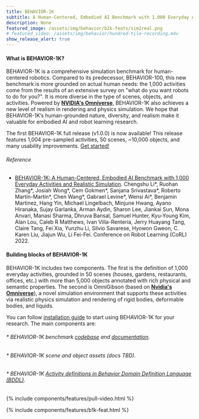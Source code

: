 ```yaml
---
title: BEHAVIOR-1K
subtitle: A Human-Centered, Embodied AI Benchmark with 1,000 Everyday Activities and Realistic Simulation
description: None
featured_image: /assets/img/behavior/b1k-feats/sim2real.png
# featured_video: /assets/img/behavior/hundred-tile-recording.m4v
show_release_alert: true
---
```


#### What is BEHAVIOR-1K?

BEHAVIOR-1K is a comprehensive simulation benchmark for human-centered robotics. Compared to its predecessor, BEHAVIOR-100, this new benchmark is more grounded on actual human needs: the 1,000 activities come from the results of an extensive survey on "what do you want robots to
do for you?". It is more diverse in the type of scenes, objects, and activities. Powered by [**NVIDIA's Omniverse**](https://www.nvidia.com/en-us/omniverse/), BEHAVIOR-1K also achieves a new level of realism in rendering and physics simulation. We hope that BEHAVIOR-1K’s human-grounded nature, diversity, and realism
make it valuable for embodied AI and robot learning research. 

<p class="alert alert-default">The first BEHAVIOR-1K full release (v1.0.0) is now available! This release features 1,004 pre-sampled activities, 50 scenes, ~10,000 objects, and many usability improvements. <a href="https://behavior.stanford.edu/omnigibson/getting_started/installation.html" class="alert-link">Get started!</a></p>

###### Reference
- [BEHAVIOR-1K: A Human-Centered, Embodied AI Benchmark with 1,000 Everyday Activities and Realistic Simulation](https://arxiv.org/abs/2403.09227). Chengshu Li\*, Ruohan Zhang\*, Josiah Wong\*, Cem Gokmen\*, Sanjana Srivastava\*, Roberto Martín-Martín\*, Chen Wang\*, Gabrael Levine\*, Wensi Ai\*, Benjamin Martinez, Hang Yin, Michael Lingelbach, Minjune Hwang, Ayano Hiranaka, Sujay Garlanka, Arman Aydin, Sharon Lee, Jiankai Sun, Mona Anvari, Manasi Sharma, Dhruva Bansal, Samuel Hunter, Kyu-Young Kim, Alan Lou, Caleb R Matthews, Ivan Villa-Renteria, Jerry Huayang Tang, Claire Tang, Fei Xia, Yunzhu Li, Silvio Savarese, Hyowon Gweon, C. Karen Liu, Jiajun Wu, Li Fei-Fei. Conference on Robot Learning (CoRL) 2022.

#### Building blocks of BEHAVIOR-1K
BEHAVIOR-1K includes two components. The first is the definition of 1,000 everyday activities, grounded in 50
scenes (houses, gardens, restaurants, offices, etc.) with more than 5,000 objects
annotated with rich physical and semantic properties. The second is OmniGibson (based on [**Nvidia's Omniverse**](https://www.nvidia.com/en-us/omniverse/)),
a novel simulation environment that supports these activities via realistic physics
simulation and rendering of rigid bodies, deformable bodies, and liquids. 

You can follow [installation guide](https://behavior.stanford.edu/omnigibson/getting_started/installation.html) to start using BEHAVIOR-1K for your research. The main components are:
###### * BEHAVIOR-1K benchmark [codebase](https://github.com/StanfordVL/OmniGibson) and [documentation](https://behavior.stanford.edu/omnigibson/).
###### * BEHAVIOR-1K scene and object assets (docs TBD).
###### * BEHAVIOR-1K [Activity definitions in Behavior Domain Definition Language (BDDL)](https://github.com/StanfordVL/bddl/tree/master/bddl/activity_definitions).

{% include components/features/pull-video.html %}


{% include components/features/b1k-feat.html %}



